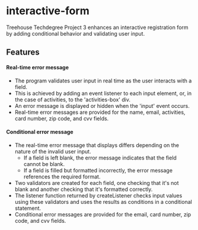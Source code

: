 # interactive-form
 Treehouse Techdegree Project 3 enhances an interactive registration form by adding conditional behavior and validating user input.

## Features

#### Real-time error message
* The program validates user input in real time as the user interacts with a field.
* This is achieved by adding an event listener to each input element, or, in the case of activities, to the 'activities-box' div.
* An error message is displayed or hidden when the 'input' event occurs.
* Real-time error messages are provided for the name, email, activities, card number, zip code, and cvv fields.

#### Conditional error message
* The real-time error message that displays differs depending on the nature of the invalid user input.
    * If a field is left blank, the error message indicates that the field cannot be blank.
    * If a field is filled but formatted incorrectly, the error message references the required format.
* Two validators are created for each field, one checking that it's not blank and another checking that it's formatted correctly.
* The listener function returned by createListener checks input values using these validators and uses the results as conditions in a conditional statement.
* Conditional error messages are provided for the email, card number, zip code, and cvv fields. 
